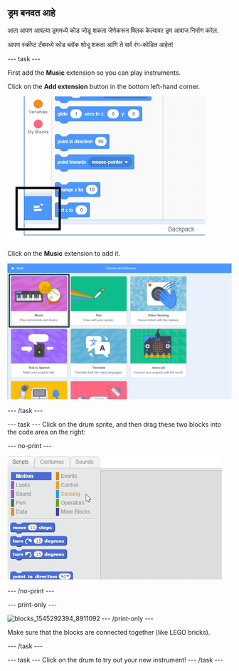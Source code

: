 ## ड्रम बनवत आहे

आता आपण आपल्या ड्रममध्ये कोड जोडू शकता जेणेकरून क्लिक केल्यावर ड्रम आवाज निर्माण करेल.

आपण स्क्रीप्ट टॅबमध्ये कोड ब्लॉक शोधू शकता आणि ते सर्व रंग-कोडित आहेत!

\--- task \---

First add the **Music** extension so you can play instruments.

Click on the **Add extension** button in the bottom left-hand corner.

![add extension button highlighted](images/add-extension-annotated.png)

Click on the **Music** extension to add it.

![pen extension highlighted](images/click-music-annotated.png)

\--- /task \---

\--- task \--- Click on the drum sprite, and then drag these two blocks into the code area on the right:

\--- no-print \---

![screenshot](images/connect-block.gif)

\--- /no-print \---

\--- print-only \---

![blocks_1545292394_8911092](images/blocks_1545292394_8911092.png) \--- /print-only \---

Make sure that the blocks are connected together (like LEGO bricks).

\--- /task \---

\--- task \--- Click on the drum to try out your new instrument! \--- /task \---